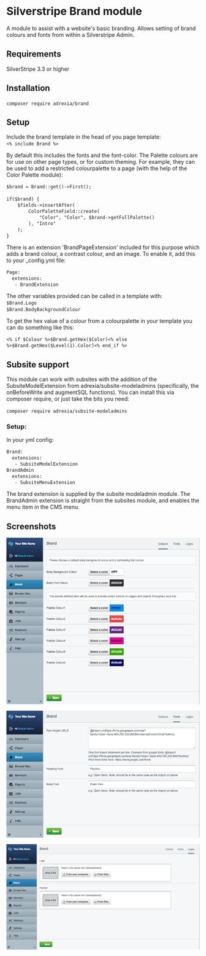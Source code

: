 # Silverstripe Brand module

A module to assist with a website's basic branding. Allows setting of brand colours and fonts from within a Silverstripe Admin.


## Requirements

SilverStripe 3.3 or higher

## Installation

``composer require adrexia/brand``

## Setup
Include the brand template in the head of you page template:  
``<% include Brand %>``

By default this includes the fonts and the font-color. The Palette colours are for use on other page types, or for custom theming. For example, they can be used to add a restricted colourpalette to a page (with the help of the Color Palette module):


	$brand = Brand::get()->First();

	if($brand) {
		$fields->insertAfter(
			ColorPaletteField::create(
				"Color", "Color", $brand->getFullPalette()
			), "Intro"
		);
	}

There is an extension 'BrandPageExtension' included for this purpose which adds a brand colour, a contrast colour, and an image. To enable it, add this to your _config.yml file:

	Page:
	  extensions:
	   - BrandExtension


The other variables provided can be called in a template with:  
``$Brand.Logo``   
``$Brand.BodyBackgroundColour``

To get the hex value of a colour from a colourpalette in your template you can do something like this:

	<% if $Colour %>$Brand.getHex($Color)<% else %>$Brand.getHex($Level(1).Color)<% end_if %>

## Subsite support
This module can work with subsites with the addition of the SubsiteModelExtension from adrexia/subsite-modeladmins (specifically, the onBeforeWrite and augmentSQL functions). You can install this via composer require, or just take the bits you need:

``composer require adrexia/subsite-modeladmins``

### Setup:
In your yml config:

	Brand:
	  extensions:
	   - SubsiteModelExtension
	BrandAdmin
	  extensions:
	   - SubsiteMenuExtension

The brand extension is supplied by the subsite modeladmin module. The BrandAdmin extension is straight from the subsites module, and enables the menu item in the CMS menu.

## Screenshots
![](images/screenshots/colours.png)

![](images/screenshots/fonts.png)

![](images/screenshots/images.png)
